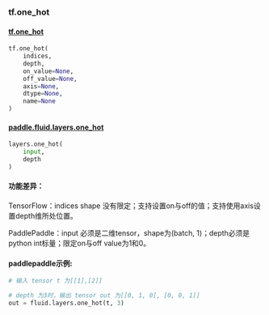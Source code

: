 
### tf.one_hot

#### [tf.one_hot](https://www.tensorflow.org/api_docs/python/tf/one_hot)
``` python
tf.one_hot(
    indices,
    depth,
    on_value=None,
    off_value=None,
    axis=None,
    dtype=None,
    name=None
)
```

#### [paddle.fluid.layers.one_hot](http://paddlepaddle.org/documentation/docs/zh/1.2/api_cn/layers_cn.html#one-hot)
``` python
layers.one_hot(
    input, 
    depth
)
```

#### 功能差异：
TensorFlow：indices shape 没有限定；支持设置on与off的值；支持使用axis设置depth维所处位置。

PaddlePaddle：input 必须是二维tensor，shape为(batch, 1)；depth必须是python int标量；限定on与off value为1和0。

#### paddlepaddle示例:
```python
# 输入 tensor t 为[[1],[2]]

# depth 为3时，输出 tensor out 为[[0, 1, 0], [0, 0, 1]]
out = fluid.layers.one_hot(t, 3)
```
